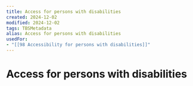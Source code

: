 ```yaml
---
title: Access for persons with disabilities
created: 2024-12-02
modified: 2024-12-02
tags: TBSMetadata
alias: Access for persons with disabilities
usedFor:
- "[[98 Accessibility for persons with disabilities]]"
---
```

# Access for persons with disabilities
